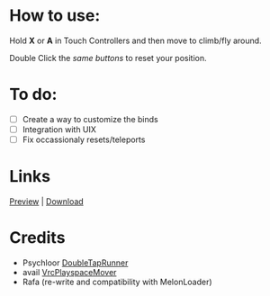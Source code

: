 # How to use:
Hold **X** or **A** in Touch Controllers and then move to climb/fly around.

Double Click the *same buttons* to reset your position.

# To do:
- [ ] Create a way to customize the binds
- [ ] Integration with UIX
- [ ] Fix occassionaly resets/teleports

# Links
[Preview](https://cdn.discordapp.com/attachments/783830959669116979/788117970844909578/space_move_oculus.mp4) | [Download](https://github.com/Rafacasari/Playerspace-Mover/releases/latest)

# Credits
- Psychloor [DoubleTapRunner](https://github.com/Psychloor/DoubleTapRunner/blob/master/DoubleTapSpeed/Utilities.cs#L30)
- avail [VrcPlayspaceMover](https://github.com/nekoclient/VrcOculusPlayspace/blob/master/VrcPlayspaceMover/VrcPlayspaceMover.cs)
- Rafa (re-write and compatibility with MelonLoader)
